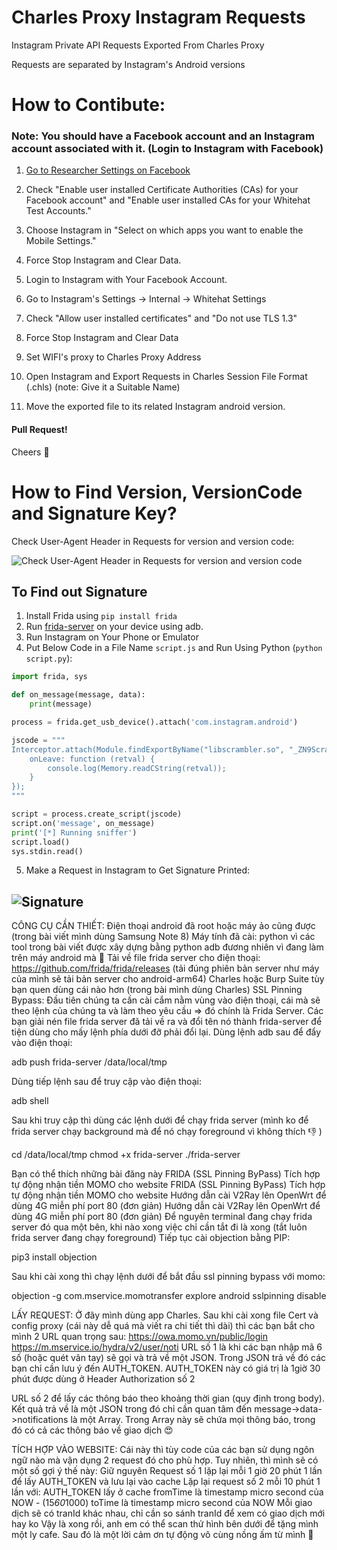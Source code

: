 # Charles Proxy Instagram Requests
Instagram Private API Requests Exported From Charles Proxy

Requests are separated by Instagram's Android versions


# How to Contibute:

### Note: You should have a Facebook account and an Instagram account associated with it. (Login to Instagram with Facebook)

1. [Go to Researcher Settings on Facebook](https://www.facebook.com/whitehat/researcher-settings/)

2. Check "Enable user installed Certificate Authorities (CAs) for your Facebook account" and "Enable user installed CAs for your Whitehat Test Accounts."

3. Choose Instagram in "Select on which apps you want to enable the Mobile Settings."

4. Force Stop Instagram and Clear Data.

5. Login to Instagram with Your Facebook Account.

6. Go to Instagram's Settings -> Internal -> Whitehat Settings

7. Check "Allow user installed certificates" and "Do not use TLS 1.3"

8. Force Stop Instagram and Clear Data

9. Set WIFI's proxy to Charles Proxy Address

10. Open Instagram and Export Requests in Charles Session File Format (.chls) (note: Give it a Suitable Name)

11. Move the exported file to its related Instagram android version.

#### Pull Request!

Cheers 🥳

# How to Find Version, VersionCode and Signature Key?

Check User-Agent Header in Requests for version and version code:

![Check User-Agent Header in Requests for version and version code](https://i.ibb.co/grTDTGD/version-code.png)

## To Find out Signature
1. Install Frida using `pip install frida`
2. Run [frida-server](https://github.com/frida/frida/releases) on your device using adb.
3. Run Instagram on Your Phone or Emulator
4. Put Below Code in a File Name `script.js` and Run Using Python (`python script.py`):
```python
import frida, sys

def on_message(message, data):
    print(message)

process = frida.get_usb_device().attach('com.instagram.android')

jscode = """
Interceptor.attach(Module.findExportByName("libscrambler.so", "_ZN9Scrambler9getStringESs"), {
    onLeave: function (retval) {
        console.log(Memory.readCString(retval));
    }
});
"""

script = process.create_script(jscode)
script.on('message', on_message)
print('[*] Running sniffer')
script.load()
sys.stdin.read()
```
5. Make a Request in Instagram to Get Signature Printed:

![Signature](https://i.ibb.co/2kqDpcy/signature.png)
-------------------------------------------



CÔNG CỤ CẦN THIẾT:
Điện thoại android đã root hoặc máy ảo cũng được (trong bài viết mình dùng Samsung Note 8)
Máy tính đã cài:
python vì các tool trong bài viết được xây dựng bằng python
adb đương nhiên vì đang làm trên máy android mà 🤪
Tải về file frida server cho điện thoại: https://github.com/frida/frida/releases (tải đúng phiên bản server như máy của mình sẽ tải bản server cho android-arm64)
Charles hoặc Burp Suite tùy bạn quen dùng cái nào hơn (trong bài mình dùng Charles)
SSL Pinning Bypass:
    Đầu tiên chúng ta cần cài cắm nằm vùng vào điện thoại, cái mà sẽ theo lệnh của chúng ta và làm theo yêu cầu => đó chính là Frida Server. Các bạn giải nén file frida server đã tải về ra và đổi tên nó thành frida-server để tiện dùng cho mấy lệnh phía dưới đỡ phải đổi lại.
Dùng lệnh adb sau để đẩy vào điện thoại:

adb push frida-server /data/local/tmp

Dùng tiếp lệnh sau để truy cập vào điện thoại:

adb shell

Sau khi truy cập thì dùng các lệnh dưới để chạy frida server (mình ko để frida server chạy background mà để nó chạy foreground vì không thích 👎 )


cd /data/local/tmp
chmod +x frida-server
./frida-server

Bạn có thể thích những bài đăng này
FRIDA (SSL Pinning ByPass) Tích hợp tự động nhận tiền MOMO cho website
FRIDA (SSL Pinning ByPass) Tích hợp tự động nhận tiền MOMO cho website
Hướng dẫn cài V2Ray lên OpenWrt  để dùng 4G miễn phí port  80 (đơn  giản)
Hướng dẫn cài V2Ray lên OpenWrt để dùng 4G miễn phí port 80 (đơn giản)
Để nguyên terminal đang chạy frida server đó qua một bên, khi nào xong việc chỉ cần tắt đi là xong (tắt luôn frida server đang chạy foreground)
Tiếp tục cài objection bằng PIP:

pip3 install objection

Sau khi cài xong thì chạy lệnh dưới để bắt đầu ssl pinning bypass với momo:


objection -g com.mservice.momotransfer explore
android sslpinning disable




LẤY REQUEST:
    Ở đây mình dùng app Charles. Sau khi cài xong file Cert và config proxy (cái này dễ quá mà viết ra chi tiết thì dài) thì các bạn bắt cho mình 2 URL quan trọng sau:
https://owa.momo.vn/public/login
https://m.mservice.io/hydra/v2/user/noti
URL số 1 là khi các bạn nhập mã 6 số (hoặc quét vân tay) sẽ gọi và trả về một JSON. Trong JSON trả về đó các bạn chỉ cần lưu ý đến AUTH_TOKEN.
AUTH_TOKEN này có giá trị là 1giờ 30 phút được dùng ở Header Authorization số 2

URL số 2 để lấy các thông báo theo khoảng thời gian (quy định trong body). Kết quả trả về là một JSON trong đó chỉ cần quan tâm đến message->data->notifications là một Array. Trong Array này sẽ chứa mọi thông báo, trong đó có cả các thông báo về giao dịch 😍





TÍCH HỢP VÀO WEBSITE:
    Cái này thì tùy code của các bạn sử dụng ngôn ngữ nào mà vận dụng 2 request đó cho phù hợp. Tuy nhiên, thì mình sẽ có một số gợi ý thế này:
Giữ nguyên Request số 1 lặp lại mỗi 1 giờ 20 phút 1 lần để lấy AUTH_TOKEN và lưu lại vào cache
Lặp lại request số 2 mỗi 10 phút 1 lần với:
AUTH_TOKEN lấy ở cache
fromTime là timestamp micro second của NOW - (15*60*1000)
toTime là timestamp micro second của NOW
Mỗi giao dịch sẽ có tranId khác nhau, chỉ cần so sánh tranId để xem có giao dịch mới hay ko
Vậy là xong rồi, anh em có thể scan thử hình bên dưới để tặng mình một ly cafe. Sau đó là một lời cảm ơn tự động vô cùng nồng ấm từ mình 🥳

